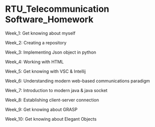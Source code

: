# RTU_Telecommunication Software_Homework

Week_1: Get knowing about myself

Week_2: Creating a repository

Week_3: Implementing Json object in python

Week_4: Working with HTML

Week_5: Get knowing with VSC & Intellij

Week_6: Understanding modern web-based communications paradigm

Week_7: Introduction to modern java & java socket

Week_8: Establishing client-server connection

Week_9: Get knowing about GRASP

Week_10: Get knowing about Elegant Objects
